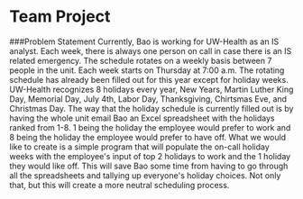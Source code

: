 # Team Project

###Problem Statement
Currently, Bao is working for UW-Health as an IS analyst. Each week, there is always one person on call in case there is an IS related emergency. The schedule rotates on a weekly basis between 7 people in the unit. Each week starts on Thursday at 7:00 a.m. The rotating schedule has already been filled out for this year except for holiday weeks. UW-Health recognizes 8 holidays every year, New Years, Martin Luther King Day, Memorial Day, July 4th, Labor Day, Thanksgiving, Chirtsmas Eve, and Christmas Day. The way that the holiday schedule is currently filled out is by having the whole unit email Bao an Excel spreadsheet with the holidays ranked from 1-8. 1 being the holiday the employee would prefer to work and 8 being the holiday the employee would prefer to have off. What we would like to create is a simple program that will populate the on-call holiday weeks with the employee's input of top 2 holidays to work and the 1 holiday they would like off. This will save Bao some time from having to go through all the spreadsheets and tallying up everyone's holiday choices. Not only that, but this will create a more neutral scheduling process. 